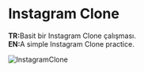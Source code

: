 # Instagram Clone

<b>TR:</b>Basit bir Instagram Clone çalışması.<br>
<b>EN:</b>A simple Instagram Clone practice.<br>

![InstagramClone](https://user-images.githubusercontent.com/109991448/200234805-e1fb7ae0-44b6-48c3-9e93-9b2531ee13ff.jpg)

